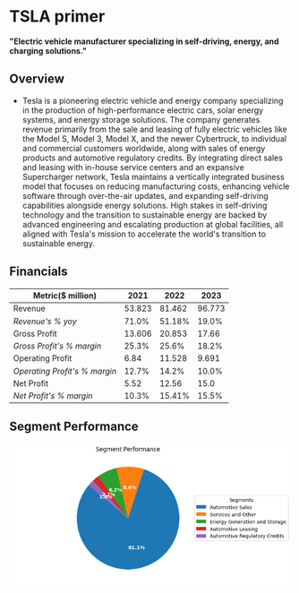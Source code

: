 # TSLA primer

**"Electric vehicle manufacturer specializing in self-driving, energy, and charging solutions."**

## Overview
- Tesla is a pioneering electric vehicle and energy company specializing in the production of high-performance electric cars, solar energy systems, and energy storage solutions. The company generates revenue primarily from the sale and leasing of fully electric vehicles like the Model S, Model 3, Model X, and the newer Cybertruck, to individual and commercial customers worldwide, along with sales of energy products and automotive regulatory credits. By integrating direct sales and leasing with in-house service centers and an expansive Supercharger network, Tesla maintains a vertically integrated business model that focuses on reducing manufacturing costs, enhancing vehicle software through over-the-air updates, and expanding self-driving capabilities alongside energy solutions. High stakes in self-driving technology and the transition to sustainable energy are backed by advanced engineering and escalating production at global facilities, all aligned with Tesla's mission to accelerate the world's transition to sustainable energy.
## Financials
| Metric($ million) | 2021   | 2022   | 2023   |
|-------------------|--------|--------|--------|
| Revenue         | 53.823 | 81.462 | 96.773 |
| *Revenue's % yoy* | 71.0% | 51.18% | 19.0% |
| Gross Profit         | 13.606 | 20.853 | 17.66 |
| *Gross Profit's % margin* | 25.3% | 25.6% | 18.2% |
| Operating Profit         | 6.84 | 11.528 | 9.691 |
| *Operating Profit's % margin* | 12.7% | 14.2% | 10.0% |
| Net Profit         | 5.52 | 12.56 | 15.0 |
| *Net Profit's % margin* | 10.3% | 15.41% | 15.5% |

## Segment Performance
![Segment Performance Pie Chart](./segment_performance_tsla.png)
